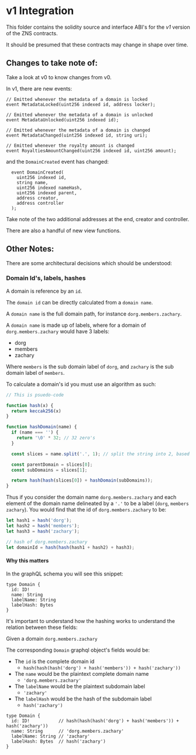 # v1 Integration

This folder contains the solidity source and interface ABI's for the *v1* version of the ZNS contracts.

It should be presumed that these contracts may change in shape over time.

## Changes to take note of:

Take a look at v0 to know changes from v0.

In v1, there are new events:

```sol
// Emitted whenever the metadata of a domain is locked
event MetadataLocked(uint256 indexed id, address locker);

// Emitted whenever the metadata of a domain is unlocked
event MetadataUnlocked(uint256 indexed id);

// Emitted whenever the metadata of a domain is changed
event MetadataChanged(uint256 indexed id, string uri);

// Emitted whenever the royalty amount is changed
event RoyaltiesAmountChanged(uint256 indexed id, uint256 amount);
```

and the `DomainCreated` event has changed:

```
  event DomainCreated(
    uint256 indexed id,
    string name,
    uint256 indexed nameHash,
    uint256 indexed parent,
    address creator,
    address controller
  );
```

Take note of the two additional addresses at the end, creator and controller.

There are also a handful of new view functions.

## Other Notes:

There are some architectural decisions which should be understood:

### Domain Id's, labels, hashes

A domain is reference by an `id`.

The `domain id` can be directly calculated from a `domain name`.

A `domain name` is the full domain path, for instance `dorg.members.zachary`.

A `domain name` is made up of labels, where for a domain of `dorg.members.zachary` would have 3 labels:

- dorg
- members
- zachary

Where `members` is the sub domain label of `dorg`, and `zachary` is the sub domain label of `members`.

To calculate a domain's id you must use an algorithm as such:

```js
// This is psuedo-code

function hash(x) {
  return keccak256(x)
}

function hashDomain(name) {
  if (name === '') {
    return '\0' * 32; // 32 zero's
  }

  const slices = name.split('.', 1); // split the string into 2, based on the first '.'

  const parentDomain = slices[0];
  const subDomains = slices[1];

  return hash(hash(slices[0]) + hashDomain(subDomains));
}

```

Thus if you consider the domain name `dorg.members.zachary` and each element of the domain name delineated by a `'.'` to be a label (`dorg`, `members` `zachary`).
You would find that the id of `dorg.members.zachary` to be:
```js
let hash1 = hash('dorg');
let hash2 = hash('members');
let hash3 = hash('zachary');

// hash of dorg.members.zachary
let domainId = hash(hash(hash1 + hash2) + hash3);
```

#### Why this matters

In the graphQL schema you will see this snippet:

```gql
type Domain {
  id: ID!
  name: String
  labelName: String
  labelHash: Bytes
}
```

It's important to understand how the hashing works to understand the relation between these fields:

Given a domain `dorg.members.zachary`

The corresponding `Domain` graphql object's fields would be:

- The `id` is the complete domain id
  - `hash(hash(hash('dorg') + hash('members')) + hash('zachary'))`
- The `name` would be the plaintext complete domain name
  - `'dorg.members.zachary'`
- The `labelName` would be the plaintext subdomain label
  - `'zachary'`
- The `labelHash` would be the hash of the subdomain label
  - `hash('zachary')`

```gql
type Domain {
  id: ID!           // hash(hash(hash('dorg') + hash('members')) + hash('zachary'))
  name: String      // 'dorg.members.zachary'
  labelName: String // 'zachary'
  labelHash: Bytes  // hash('zachary')
}
```
